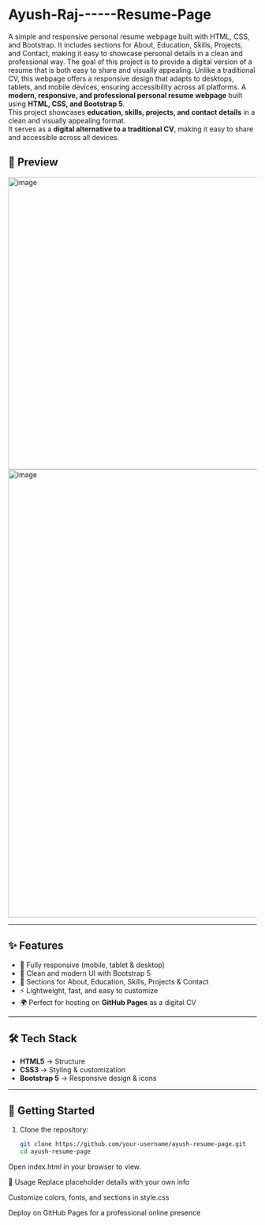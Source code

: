 # Ayush-Raj------Resume-Page
A simple and responsive personal resume webpage built with HTML, CSS, and Bootstrap. It includes sections for About, Education, Skills, Projects, and Contact, making it easy to showcase personal details in a clean and professional way.
The goal of this project is to provide a digital version of a resume that is both easy to share and visually appealing. Unlike a traditional CV, this webpage offers a responsive design that adapts to desktops, tablets, and mobile devices, ensuring accessibility across all platforms.
A **modern, responsive, and professional personal resume webpage** built using **HTML, CSS, and Bootstrap 5**.  
This project showcases **education, skills, projects, and contact details** in a clean and visually appealing format.  
It serves as a **digital alternative to a traditional CV**, making it easy to share and accessible across all devices.  
## 📸 Preview
<img width="1893" height="591" alt="image" src="https://github.com/user-attachments/assets/0b096e6b-2b8d-4338-8985-ff6f0cbe6b53" />
<img width="1888" height="906" alt="image" src="https://github.com/user-attachments/assets/20465ed0-7adc-4d7b-873f-241420c758cd" />



---

## ✨ Features
- 📱 Fully responsive (mobile, tablet & desktop)  
- 🎨 Clean and modern UI with Bootstrap 5  
- 📝 Sections for About, Education, Skills, Projects & Contact  
- ⚡ Lightweight, fast, and easy to customize  
- 🌍 Perfect for hosting on **GitHub Pages** as a digital CV  

---

## 🛠️ Tech Stack
- **HTML5** → Structure  
- **CSS3** → Styling & customization  
- **Bootstrap 5** → Responsive design & icons  

---

## 🚀 Getting Started
1. Clone the repository:
   ```bash
   git clone https://github.com/your-username/ayush-resume-page.git
   cd ayush-resume-page
Open index.html in your browser to view.

📌 Usage
Replace placeholder details with your own info

Customize colors, fonts, and sections in style.css

Deploy on GitHub Pages for a professional online presence
